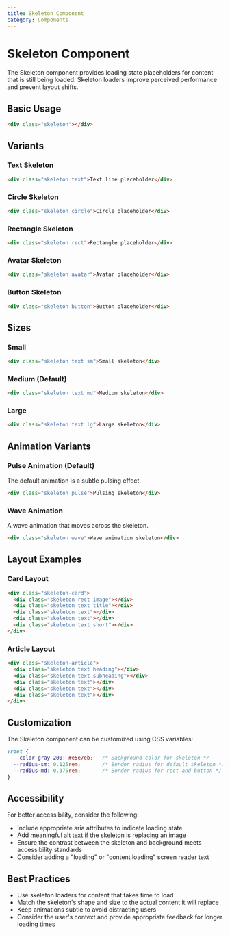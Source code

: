 ```yaml
---
title: Skeleton Component
category: Components
---
```


# Skeleton Component

The Skeleton component provides loading state placeholders for content that is still being loaded. Skeleton loaders improve perceived performance and prevent layout shifts.

## Basic Usage

```html
<div class="skeleton"></div>
```

## Variants

### Text Skeleton

```html
<div class="skeleton text">Text line placeholder</div>
```

### Circle Skeleton

```html
<div class="skeleton circle">Circle placeholder</div>
```

### Rectangle Skeleton

```html
<div class="skeleton rect">Rectangle placeholder</div>
```

### Avatar Skeleton

```html
<div class="skeleton avatar">Avatar placeholder</div>
```

### Button Skeleton

```html
<div class="skeleton button">Button placeholder</div>
```

## Sizes

### Small

```html
<div class="skeleton text sm">Small skeleton</div>
```

### Medium (Default)

```html
<div class="skeleton text md">Medium skeleton</div>
```

### Large

```html
<div class="skeleton text lg">Large skeleton</div>
```

## Animation Variants

### Pulse Animation (Default)

The default animation is a subtle pulsing effect.

```html
<div class="skeleton pulse">Pulsing skeleton</div>
```

### Wave Animation

A wave animation that moves across the skeleton.

```html
<div class="skeleton wave">Wave animation skeleton</div>
```

## Layout Examples

### Card Layout

```html
<div class="skeleton-card">
  <div class="skeleton rect image"></div>
  <div class="skeleton text title"></div>
  <div class="skeleton text"></div>
  <div class="skeleton text"></div>
  <div class="skeleton text short"></div>
</div>
```

### Article Layout

```html
<div class="skeleton-article">
  <div class="skeleton text heading"></div>
  <div class="skeleton text subheading"></div>
  <div class="skeleton text"></div>
  <div class="skeleton text"></div>
  <div class="skeleton text"></div>
</div>
```

## Customization

The Skeleton component can be customized using CSS variables:

```css
:root {
  --color-gray-200: #e5e7eb;   /* Background color for skeleton */
  --radius-sm: 0.125rem;       /* Border radius for default skeleton */
  --radius-md: 0.375rem;       /* Border radius for rect and button */
}
```

## Accessibility

For better accessibility, consider the following:

- Include appropriate aria attributes to indicate loading state
- Add meaningful alt text if the skeleton is replacing an image
- Ensure the contrast between the skeleton and background meets accessibility standards
- Consider adding a "loading" or "content loading" screen reader text

## Best Practices

- Use skeleton loaders for content that takes time to load
- Match the skeleton's shape and size to the actual content it will replace
- Keep animations subtle to avoid distracting users
- Consider the user's context and provide appropriate feedback for longer loading times 